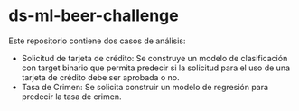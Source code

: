 # ds-ml-beer-challenge

Este repositorio contiene dos casos de análisis:
- Solicitud de tarjeta de crédito: Se construye un modelo de clasificación con target binario que permita predecir si la solicitud para el uso de una tarjeta de crédito debe ser aprobada o no.
- Tasa de Crimen: Se solicita construir un modelo de regresión para predecir la tasa de crimen.
